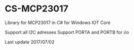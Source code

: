 # CS-MCP23017
Library for MCP23017 in C# for Windows IOT Core

Support all I2C adresses
Support PORTA and PORTB for i/o

Last update 2017/07/02
